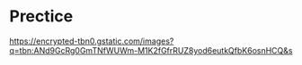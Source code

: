 # Prectice

https://encrypted-tbn0.gstatic.com/images?q=tbn:ANd9GcRg0GmTNfWUWm-M1K2fGfrRUZ8yod6eutkQfbK6osnHCQ&s
